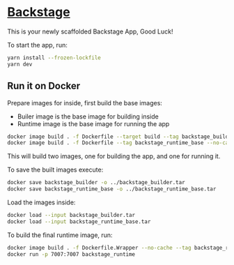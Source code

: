 # [Backstage](https://backstage.io)

This is your newly scaffolded Backstage App, Good Luck!

To start the app, run:

```sh
yarn install --frozen-lockfile
yarn dev
```

## Run it on Docker

Prepare images for inside, first build the base images:

- Builer image is the base image for building inside
- Runtime image is the base image for running the app

```sh
docker image build . -f Dockerfile --target build --tag backstage_builder --no-cache
docker image build . -f Dockerfile --tag backstage_runtime_base --no-cache
```

This will build two images, one for building the app, and one for running it.

To save the built images execute:

```sh
docker save backstage_builder -o ../backstage_builder.tar
docker save backstage_runtime_base -o ../backstage_runtime_base.tar
```

Load the images inside:

```sh
docker load --input backstage_builder.tar
docker load --input backstage_runtime_base.tar
```

To build the final runtime image, run:

```sh
docker image build . -f Dockerfile.Wrapper --no-cache --tag backstage_runtime 
docker run -p 7007:7007 backstage_runtime
```
